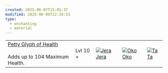 ```yaml
---
created: 2025-06-07T15:02:37
modified: 2025-06-09T22:34:53
type:
  - enchanting
  - material
---
```

|                                                                                                                                                               |          |                                                                                                                                                              |                                                                                                                                                           |                                                                                                                                                        |
| ------------------------------------------------------------------------------------------------------------------------------------------------------------- | -------- | ------------------------------------------------------------------------------------------------------------------------------------------------------------ | --------------------------------------------------------------------------------------------------------------------------------------------------------- | ------------------------------------------------------------------------------------------------------------------------------------------------------ |
| [Petty Glyph of Health](https://eso-hub.com/en/enchanting-runes-and-glyphs/glyph/glyph-of-health/petty-glyph-of-health)<br><br>Adds up to 104 Maximum Health. | Lvl 10 + | [![Jera](https://eso-hub.com/storage/icons/crafting_components_runestones_040.png)Jera](https://eso-hub.com/en/enchanting-runes-and-glyphs/rune-stones/jera) | [![Oko](https://eso-hub.com/storage/icons/crafting_components_runestones_020.png)Oko](https://eso-hub.com/en/enchanting-runes-and-glyphs/rune-stones/oko) | [![Ta](https://eso-hub.com/storage/icons/crafting_components_runestones_003.png)Ta](https://eso-hub.com/en/enchanting-runes-and-glyphs/rune-stones/ta) |
